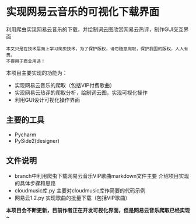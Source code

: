 # 实现网易云音乐的可视化下载界面
利用爬虫实现网易云音乐的下载，并绘制词云图欣赏网易云热评，制作GUI交互界面

```
本文只是在技术层面上学习爬虫技术，为了保护版权，请勿随意爬取，保护我国的版权，人人有责。
不得用于商业用途！
```

本项目主要实现的功能为：
* 实现网易云音乐的爬取（包括VIP付费歌曲）
* 实现网易云热评的爬取分析，绘制词云图，实现可视化操作
* 利用GUI设计可视化操作界面

## 主要的工具
* Pycharm
* PySide2(designer)


## 文件说明
* branch中利用爬虫下载网易云音乐VIP歌曲markdown文件主要 介绍项目实现的具体步骤和思路
* cloudmusic库.py   主要对cloudmusic库作简要的代码示例
* 网易云1.2.py     实现歌曲的批量下载（包括VIP歌曲）

**本项目会不断更新，目前作者正在开发可视化界面，但是网易云音乐爬取已经实现~**

